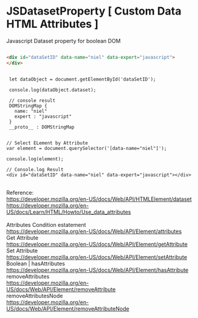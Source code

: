 # JSDatasetProperty [ Custom Data HTML Attributes ]
Javascript Dataset property for boolean DOM 


```HTML

<div id="dataSetID" data-name="niel" data-expert="javascript">
</div>

```

```JS

 let dataObject = document.getElementById('dataSetID');
 
 console.log(dataObject.dataset);
 
 // console result 
 DOMStringMap {
   name: "niel"
   expert : "javascript"
 }
 __proto__ : DOMStringMap
 
```

```JS
// Select ELement by Attribute
var element = document.querySelector('[data-name="niel"]');

console.log(element);

// Console.log Result 
<div id="dataSetID" data-name="niel" data-expert="javascript"></div>

```

<br /> Reference: 
<br /> https://developer.mozilla.org/en-US/docs/Web/API/HTMLElement/dataset
<br /> https://developer.mozilla.org/en-US/docs/Learn/HTML/Howto/Use_data_attributes
<br /> 
<br /> Attributes Condition estatement
<br /> https://developer.mozilla.org/en-US/docs/Web/API/Element/attributes
<br /> Get Attribute
<br /> https://developer.mozilla.org/en-US/docs/Web/API/Element/getAttribute
<br /> Set Attribute
<br /> https://developer.mozilla.org/en-US/docs/Web/API/Element/setAttribute
<br /> Boolean | hasAttributes
<br /> https://developer.mozilla.org/en-US/docs/Web/API/Element/hasAttribute
<br /> removeAttributes
<br /> https://developer.mozilla.org/en-US/docs/Web/API/Element/removeAttribute
<br /> removeAttributesNode
<br /> https://developer.mozilla.org/en-US/docs/Web/API/Element/removeAttributeNode


